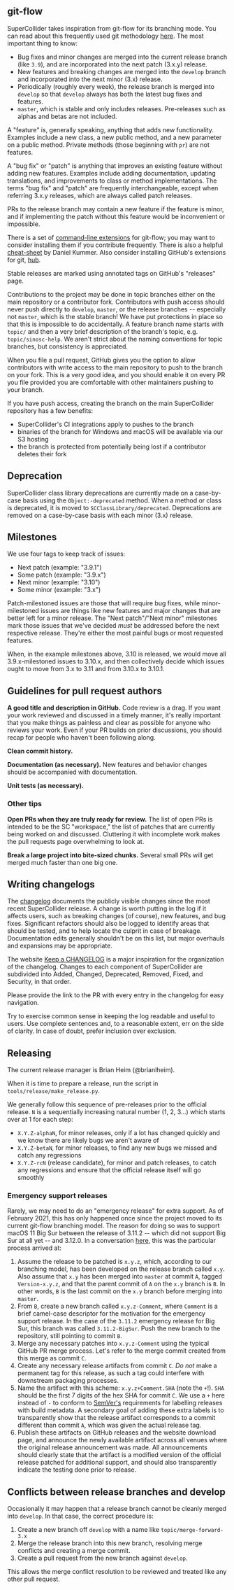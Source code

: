 ## git-flow

SuperCollider takes inspiration from git-flow for its branching mode. You can read about this frequently used git methodology [here](http://nvie.com/posts/a-successful-git-branching-model/). The most important thing to know:

- Bug fixes and minor changes are merged into the current release branch (like `3.9`), and are incorporated into the next patch (3.x.y) release.
- New features and breaking changes are merged into the `develop` branch and incorporated into the next minor (3.x) release.
- Periodically (roughly every week), the release branch is merged into `develop` so that `develop` always has both the latest bug fixes and features.
- `master`, which is stable and only includes releases. Pre-releases such as alphas and betas are not included.

A "feature" is, generally speaking, anything that adds new functionality. Examples include a new class, a new public method, and a new parameter on a public method. Private methods (those beginning with `pr`) are not features.

A "bug fix" or "patch" is anything that improves an existing feature without adding new features. Examples include adding documentation, updating translations, and improvements to class or method implementations. The terms "bug fix" and "patch" are frequently interchangeable, except when referring 3.x.y releases, which are always called patch releases.

PRs to the release branch may contain a new feature if the feature is minor, and if implementing the patch without this feature would be inconvenient or impossible.

There is a set of [command-line extensions](https://github.com/nvie/gitflow) for git-flow; you may want to consider installing them if you contribute frequently. There is also a helpful [cheat-sheet](https://danielkummer.github.io/git-flow-cheatsheet/) by Daniel Kummer. Also consider installing GitHub's extensions for git, [hub](https://hub.github.com/).

Stable releases are marked using annotated tags on GitHub's "releases" page.

Contributions to the project may be done in topic branches either on the main repository or a contributor fork. Contributors with push access should never push directly to `develop`, `master`, or the release branches -- especially not `master`, which is the stable branch! We have put protections in place so that this is impossible to do accidentally. A feature branch name starts with `topic/` and then a very brief description of the branch's topic, e.g. `topic/sinosc-help`. We aren't strict about the naming conventions for topic branches, but consistency is appreciated.

When you file a pull request, GitHub gives you the option to allow contributors with write access to the main repository to push to the branch on your fork. This is a very good idea, and you should enable it on every PR you file provided you are comfortable with other maintainers pushing to your branch.

If you have push access, creating the branch on the main SuperCollider repository has a few benefits:
- SuperCollider's CI integrations apply to pushes to the branch
- binaries of the branch for Windows and macOS will be available via our S3 hosting
- the branch is protected from potentially being lost if a contributor deletes their fork

## Deprecation

SuperCollider class library deprecations are currently made on a case-by-case basis using the `Object:-deprecated`
method. When a method or class is deprecated, it is moved to `SCClassLibrary/deprecated`. Deprecations are removed on a case-by-case basis with each minor (3.x) release.

## Milestones

We use four tags to keep track of issues:

- Next patch (example: "3.9.1")
- Some patch (example: "3.9.x")
- Next minor (example: "3.10")
- Some minor (example: "3.x")

Patch-milestoned issues are those that will require bug fixes, while minor-milestoned issues are things like new
features and major changes that are better left for a minor release. The "Next patch"/"Next minor" milestones mark those
issues that we've decided _must_ be addressed before the next respective release. They're either the most painful bugs
or most requested features.

When, in the example milestones above, 3.10 is released, we would move all 3.9.x-milestoned issues to 3.10.x,
and then collectively decide which issues ought to move from 3.x to 3.11 and from 3.10.x to 3.10.1.

## Guidelines for pull request authors ##

**A good title and description in GitHub.** Code review is a drag. If you want your work reviewed and discussed in a timely manner, it's really important that you make things as painless and clear as possible for anyone who reviews your work. Even if your PR builds on prior discussions, you should recap for people who haven't been following along.

**Clean commit history.**

**Documentation (as necessary).** New features and behavior changes should be accompanied with documentation.

**Unit tests (as necessary).**

### Other tips ###

**Open PRs when they are truly ready for review.** The list of open PRs is intended to be the SC "workspace," the list of patches that are currently being worked on and discussed. Cluttering it with incomplete work makes the pull requests page overwhelming to look at.

**Break a large project into bite-sized chunks.** Several small PRs will get merged much faster than one big one.

## Writing changelogs ##

The [changelog](https://github.com/supercollider/supercollider/wiki/Changelog) documents the publicly visible changes since the most recent SuperCollider release. A change is worth putting in the log if it affects users, such as breaking changes (of course), new features, and bug fixes. Significant refactors should also be logged to identify areas that should be tested, and to help locate the culprit in case of breakage. Documentation edits generally shouldn't be on this list, but major overhauls and expansions may be appropriate.

The website [Keep a CHANGELOG](http://keepachangelog.com/en/0.3.0/) is a major inspiration for the organization of the changelog. Changes to each component of SuperCollider are subdivided into Added, Changed, Deprecated, Removed, Fixed, and Security, in that order.

Please provide the link to the PR with every entry in the changelog for easy navigation.

Try to exercise common sense in keeping the log readable and useful to users. Use complete sentences and, to a reasonable extent, err on the side of clarity. In case of doubt, prefer inclusion over exclusion.

## Releasing ##

The current release manager is Brian Heim (@brianlheim).

When it is time to prepare a release, run the script in `tools/release/make_release.py`.

We generally follow this sequence of pre-releases prior to the official release. `N` is a sequentially increasing natural number (1, 2, 3...) which starts over at 1 for each step:
- `X.Y.Z-alphaN`, for minor releases, only if a lot has changed quickly and we know there are likely bugs we aren't aware of
- `X.Y.Z-betaN`, for minor releases, to find any new bugs we missed and catch any regressions
- `X.Y.Z-rcN` (release candidate), for minor and patch releases, to catch any regressions and ensure that the official release itself will go smoothly

### Emergency support releases

Rarely, we may need to do an "emergency release" for extra support. As of February 2021, this has only happened once since the project moved to its current git-flow branching model. The reason for doing so was to support macOS 11 Big Sur between the release of 3.11.2 -- which did not support Big Sur at all yet -- and 3.12.0. In a conversation [here](https://github.com/supercollider/supercollider/issues/5168#issuecomment-778898320), this was the particular process arrived at:

1. Assume the release to be patched is `x.y.z`, which, according to our branching model, has been developed on the release branch called `x.y`. Also assume that `x.y` has been merged into `master` at commit `A`, tagged `Version-x.y.z`, and that the parent commit of `A` on the `x.y` branch is `B`. In other words, `B` is the last commit on the `x.y` branch before merging into `master`.
2. From `B`, create a new branch called `x.y.z-Comment`, where `Comment` is a brief camel-case descriptor for the motivation for the emergency support release. In the case of the `3.11.2` emergency release for Big Sur, this branch was called `3.11.2-BigSur`. Push the new branch to the repository, still pointing to commit `B`.
3. Merge any necessary patches into `x.y.z-Comment` using the typical GitHub PR merge process. Let's refer to the merge commit created from this merge as commit `C`.
4. Create any necessary release artifacts from commit `C`. *Do not* make a permanent tag for this release, as such a tag could interfere with downstream packaging processes.
5. Name the artifact with this scheme: `x.y.z+Comment.SHA` (note the `+`!). `SHA` should be the first 7 digits of the hex SHA for commit `C`. We use a `+` here instead of `-` to conform to [SemVer's](https://semver.org/) requirements for labelling releases with build metadata. A secondary goal of adding these extra labels is to transparently show that the release artifact corresponds to a commit different than commit `A`, which was given the actual release tag.
5. Publish these artifacts on GitHub releases and the website download page, and announce the newly available artifact across all venues where the original release announcement was made. All announcements should clearly state that the artifact is a modified version of the official release patched for additional support, and should also transparently indicate the testing done prior to release.

## Conflicts between release branches and develop ##

Occasionally it may happen that a release branch cannot be cleanly merged into `develop`. In that case, the correct procedure is:

1. Create a new branch off `develop` with a name like `topic/merge-forward-3.x`
2. Merge the release branch into this new branch, resolving merge conflicts and creating a merge commit.
3. Create a pull request from the new branch against `develop`.

This allows the merge conflict resolution to be reviewed and treated like any other pull request.